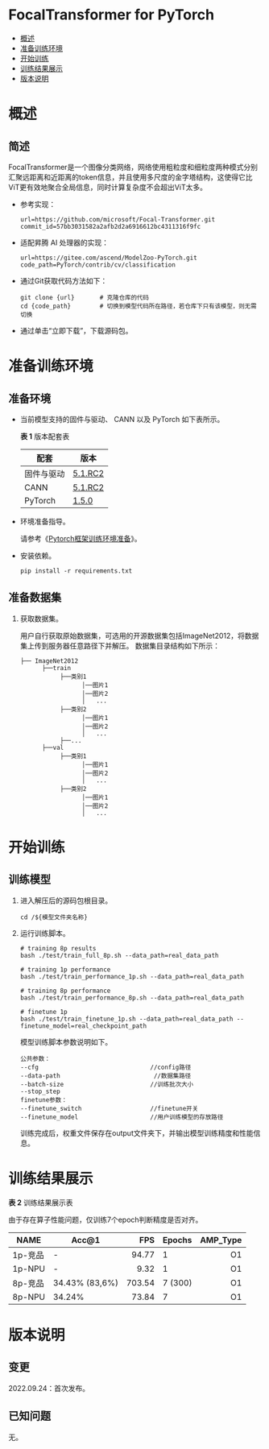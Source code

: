 # FocalTransformer for PyTorch

-   [概述](概述.md)
-   [准备训练环境](准备训练环境.md)
-   [开始训练](开始训练.md)
-   [训练结果展示](训练结果展示.md)
-   [版本说明](版本说明.md)



# 概述

## 简述

FocalTransformer是一个图像分类网络，网络使用粗粒度和细粒度两种模式分别汇聚远距离和近距离的token信息，并且使用多尺度的金字塔结构，这使得它比ViT更有效地聚合全局信息，同时计算复杂度不会超出ViT太多。

- 参考实现：

  ```
  url=https://github.com/microsoft/Focal-Transformer.git
  commit_id=57bb3031582a2afb2d2a6916612bc4311316f9fc
  ```

- 适配昇腾 AI 处理器的实现：

  ```
  url=https://gitee.com/ascend/ModelZoo-PyTorch.git
  code_path=PyTorch/contrib/cv/classification
  ```
  
- 通过Git获取代码方法如下：

  ```
  git clone {url}       # 克隆仓库的代码
  cd {code_path}        # 切换到模型代码所在路径，若仓库下只有该模型，则无需切换
  ```
  
- 通过单击“立即下载”，下载源码包。

# 准备训练环境

## 准备环境

- 当前模型支持的固件与驱动、 CANN 以及 PyTorch 如下表所示。

  **表 1**  版本配套表

  | 配套       | 版本                                                         |
  | ---------- | ------------------------------------------------------------ |
  | 固件与驱动 | [5.1.RC2](https://www.hiascend.com/hardware/firmware-drivers?tag=commercial) |
  | CANN       | [5.1.RC2](https://www.hiascend.com/software/cann/commercial?version=5.1.RC2) |
  | PyTorch    | [1.5.0](https://gitee.com/ascend/pytorch/tree/v1.5.0/)       |

- 环境准备指导。

  请参考《[Pytorch框架训练环境准备](https://www.hiascend.com/document/detail/zh/ModelZoo/pytorchframework/ptes)》。
  
- 安装依赖。

  ```
  pip install -r requirements.txt
  ```


## 准备数据集

1. 获取数据集。

   用户自行获取原始数据集，可选用的开源数据集包括ImageNet2012，将数据集上传到服务器任意路径下并解压。 数据集目录结构如下所示：

   ```
   ├── ImageNet2012
         ├──train
              ├──类别1
                    │──图片1
                    │──图片2
                    │   ...       
              ├──类别2
                    │──图片1
                    │──图片2
                    │   ...   
              ├──...                     
         ├──val  
              ├──类别1
                    │──图片1
                    │──图片2
                    │   ...       
              ├──类别2
                    │──图片1
                    │──图片2
                    │   ...              
   ```

# 开始训练

## 训练模型

1. 进入解压后的源码包根目录。

   ```
   cd /${模型文件夹名称} 
   ```

2. 运行训练脚本。

   ```
   # training 8p results
   bash ./test/train_full_8p.sh --data_path=real_data_path
   
   # training 1p performance
   bash ./test/train_performance_1p.sh --data_path=real_data_path
   
   # training 8p performance
   bash ./test/train_performance_8p.sh --data_path=real_data_path
   
   # finetune 1p
   bash ./test/train_finetune_1p.sh --data_path=real_data_path --finetune_model=real_checkpoint_path
   ```

   模型训练脚本参数说明如下。
   
   ```
   公共参数：
   --cfg                               //config路径
   --data-path                          //数据集路径
   --batch-size                        //训练批次大小
   --stop_step
   finetune参数：
   --finetune_switch                   //finetune开关
   --finetune_model                    //用户训练模型的存放路径
   ```
   
   训练完成后，权重文件保存在output文件夹下，并输出模型训练精度和性能信息。

# 训练结果展示

**表 2**  训练结果展示表

由于存在算子性能问题，仅训练7个epoch判断精度是否对齐。

| NAME    | Acc@1          |    FPS | Epochs  | AMP_Type |
| ------- | -------------- | -----: | ------- | -------: |
| 1p-竞品 | -              |  94.77 | 1       |       O1 |
| 1p-NPU  | -              |   9.32 | 1       |       O1 |
| 8p-竞品 | 34.43% (83,6%) | 703.54 | 7 (300) |       O1 |
| 8p-NPU  | 34.24%         |  73.84 | 7       |       O1 |

# 版本说明

## 变更

2022.09.24：首次发布。

## 已知问题

无。
